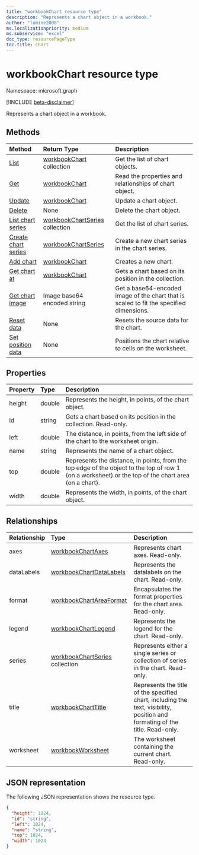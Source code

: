 ```yaml
---
title: "workbookChart resource type"
description: "Represents a chart object in a workbook."
author: "lumine2008"
ms.localizationpriority: medium
ms.subservice: "excel"
doc_type: resourcePageType
toc.title: Chart
---
```


# workbookChart resource type

Namespace: microsoft.graph

[!INCLUDE [beta-disclaimer](../../includes/beta-disclaimer.md)]

Represents a chart object in a workbook.


## Methods

| Method | Return Type |Description|
|:-------|:------------|:----------|
|[List](../api/chart-list.md) | [workbookChart](workbookchart.md) collection |Get the list of chart objects. |
|[Get](../api/chart-get.md) | [workbookChart](workbookchart.md) |Read the properties and relationships of chart object.|
|[Update](../api/chart-update.md) | [workbookChart](workbookchart.md)	|Update a chart object.|
|[Delete](../api/chart-delete.md)|None|Delete the chart object.|
|[List chart series](../api/chart-list-series.md) |[workbookChartSeries](workbookchartseries.md) collection| Get the list of chart series.|
|[Create chart series](../api/chart-post-series.md) |[workbookChartSeries](workbookchartseries.md)| Create a new chart series in the chart series.|
|[Add chart](../api/chartcollection-add.md)|[workbookChart](workbookchart.md)|Creates a new chart.|
|[Get chart at](../api/chartcollection-itemat.md)|[workbookChart](workbookchart.md)|Gets a chart based on its position in the collection.|
|[Get chart image](../api/chart-image.md)|Image base64 encoded string|Get a base64-encoded image of the chart that is scaled to fit the specified dimensions.|
|[Reset data](../api/chart-setdata.md)|None|Resets the source data for the chart.|
|[Set position data](../api/chart-setposition.md)|None|Positions the chart relative to cells on the worksheet.|


## Properties
| Property	   | Type	|Description|
|:---------------|:--------|:----------|
|height|double|Represents the height, in points, of the chart object.|
|id|string|Gets a chart based on its position in the collection. Read-only.|
|left|double|The distance, in points, from the left side of the chart to the worksheet origin.|
|name|string|Represents the name of a chart object.|
|top|double|Represents the distance, in points, from the top edge of the object to the top of row 1 (on a worksheet) or the top of the chart area (on a chart).|
|width|double|Represents the width, in points, of the chart object.|

## Relationships
| Relationship | Type	|Description|
|:---------------|:--------|:----------|
|axes|[workbookChartAxes](workbookchartaxes.md)|Represents chart axes. Read-only.|
|dataLabels|[workbookChartDataLabels](workbookchartdatalabels.md)|Represents the datalabels on the chart. Read-only.|
|format|[workbookChartAreaFormat](workbookchartareaformat.md)|Encapsulates the format properties for the chart area. Read-only.|
|legend|[workbookChartLegend](workbookchartlegend.md)|Represents the legend for the chart. Read-only.|
|series|[workbookChartSeries](workbookchartseries.md) collection|Represents either a single series or collection of series in the chart. Read-only.|
|title|[workbookChartTitle](workbookcharttitle.md)|Represents the title of the specified chart, including the text, visibility, position and formating of the title. Read-only.|
|worksheet|[workbookWorksheet](workbookworksheet.md)|The worksheet containing the current chart. Read-only.|

## JSON representation

The following JSON representation shows the resource type.

<!-- {
  "blockType": "resource",
  "optionalProperties": [],
  "keyProperty": "id",
  "baseType": "microsoft.graph.entity",
  "@odata.type": "microsoft.graph.workbookChart"
}-->

```json
{
  "height": 1024,
  "id": "string",
  "left": 1024,
  "name": "string",
  "top": 1024,
  "width": 1024
}

```

<!-- uuid: 8fcb5dbc-d5aa-4681-8e31-b001d5168d79
2015-10-25 14:57:30 UTC -->
<!--
{
  "type": "#page.annotation",
  "description": "workbookChart resource",
  "keywords": "",
  "section": "documentation",
  "tocPath": "",
  "suppressions": []
}
-->


